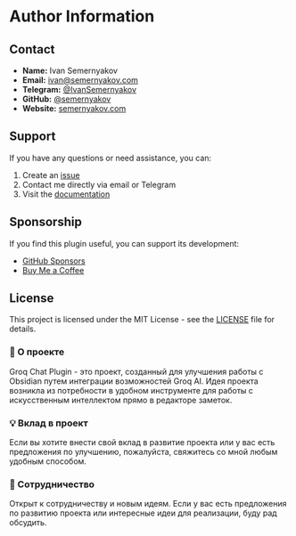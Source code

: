 # Author Information

## Contact

- **Name:** Ivan Semernyakov
- **Email:** ivan@semernyakov.com
- **Telegram:** [@IvanSemernyakov](https://t.me/IvanSemernyakov)
- **GitHub:** [@semernyakov](https://github.com/semernyakov)
- **Website:** [semernyakov.com](https://semernyakov.com)

## Support

If you have any questions or need assistance, you can:

1. Create an [issue](https://github.com/semernyakov/groq-chat-plugin/issues)
2. Contact me directly via email or Telegram
3. Visit the [documentation](https://github.com/semernyakov/groq-chat-plugin/wiki)

## Sponsorship

If you find this plugin useful, you can support its development:

- [GitHub Sponsors](https://github.com/sponsors/semernyakov)
- [Buy Me a Coffee](https://www.buymeacoffee.com/semernyakov)

## License

This project is licensed under the MIT License - see the [LICENSE](LICENSE) file for details.

### 🚀 О проекте

Groq Chat Plugin - это проект, созданный для улучшения работы с Obsidian путем интеграции возможностей Groq AI. Идея проекта возникла из потребности в удобном инструменте для работы с искусственным интеллектом прямо в редакторе заметок.

### 💡 Вклад в проект

Если вы хотите внести свой вклад в развитие проекта или у вас есть предложения по улучшению, пожалуйста, свяжитесь со мной любым удобным способом.

### 🤝 Сотрудничество

Открыт к сотрудничеству и новым идеям. Если у вас есть предложения по развитию проекта или интересные идеи для реализации, буду рад обсудить.
